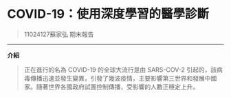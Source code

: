 # COVID-19：使用深度學習的醫學診斷
>11024127蘇家弘 期末報告
---
**介紹**
>正在進行的名為 COVID-19 的全球大流行是由 SARS-COV-2 引起的，該病毒傳播迅速並發生變異，引發了幾波疫情，主要影響第三世界和發展中國家。隨著世界各國政府試圖控制傳播，受影響的人數正穩定上升。
